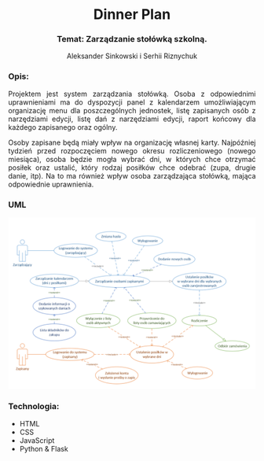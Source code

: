 <div align='center'>

# Dinner Plan

### Temat: Zarządzanie stołówką szkolną.

Aleksander Sinkowski i Serhii Riznychuk
</div>
<div align="justify">

### Opis:
Projektem jest system zarządzania stołówką. Osoba z odpowiednimi uprawnieniami ma do dyspozycji panel z kalendarzem umożliwiającym organizację menu dla poszczególnych jednostek, listę zapisanych osób z narzędziami edycji, listę dań z narzędziami edycji, raport końcowy dla każdego zapisanego oraz ogólny.

Osoby zapisane będą miały wpływ na organizację własnej karty. Najpóźniej tydzień przed rozpoczęciem nowego okresu rozliczeniowego (nowego miesiąca), osoba będzie mogła wybrać dni, w których chce otrzymać posiłek oraz ustalić, który rodzaj posiłków chce odebrać (zupa, drugie danie, itp). Na to ma również wpływ osoba zarządzająca stołówką, mająca odpowiednie uprawnienia.

### UML

![uml](https://raw.githubusercontent.com/Morfeu5z/Dinner-plan/master/uml.PNG)

### Technologia:
* HTML
* CSS
* JavaScript
* Python & Flask

</div>
